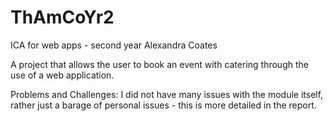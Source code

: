 # ThAmCoYr2
ICA for web apps - second year
Alexandra Coates  

A project that allows the user to book an event with catering through the use of a web application. 

Problems and Challenges:
I did not have many issues with the module itself, rather just a barage of personal issues - this is more detailed in the report. 
